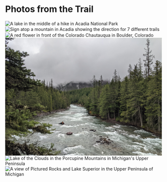 # Photos from the Trail
<img align="center" src="/docs/assets/acadia_lake.jpg" alt="A lake in the middle of a hike in Acadia National Park">
<img align="center" src="/docs/assets/acadia_signs.jpg" alt="Sign atop a mountain in Acadia showing the direction for 7 different trails">
<img align="center" src="/docs/assets/boulder_hike.jpg" alt="A red flower in front of the Colorado Chautauqua in Boulder, Colorado">
<img align="center" src="/docs/assets/glacier_river.jpg" alt="A river in Glacier National Park on a foggy morning">
<img align="center" src="/docs/assets/lake_of_the_clouds.jpg" alt="Lake of the Clouds in the Porcupine Mountains in Michigan's Upper Peninsula">
<img align="center" src="/docs/assets/pictured_rocks.jpg" alt="A view of Pictured Rocks and Lake Superior in the Upper Peninsula of Michigan">